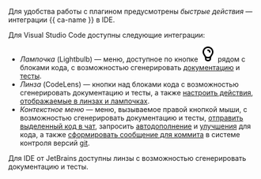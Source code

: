 Для удобства работы с плагином предусмотрены _быстрые действия_ — интеграции {{ ca-name }} в IDE.

Для Visual Studio Code доступны следующие интеграции:
* _Лампочка_ (Lightbulb) — меню, доступное по кнопке ![image](../../_assets/console-icons/bulb.svg) рядом с блоками кода, с возможностью сгенерировать [документацию](../../code-assistant/operations/quick-actions.md#docs) и [тесты](../../code-assistant/operations/quick-actions.md#test).
* _Линза_ (CodeLens) — кнопки над блоками кода с возможностью сгенерировать документацию и тесты, а также [настроить действия, отображаемые в линзах и лампочках](../../code-assistant/operations/quick-actions.md#set-actions).
* _Контекстное меню_ — меню, вызываемое правой кнопкой мыши, с возможностью сгенерировать документацию и тесты, [отправить выделенный код в чат](../../code-assistant/operations/quick-actions.md#send-to-chat), запросить [автодополнение](../../code-assistant/operations/quick-actions.md#autocompletion) и [улучшения](../../code-assistant/operations/quick-actions.md#provide-improvements) для кода, а также [сформировать сообщение для коммита](../../code-assistant/operations/quick-actions.md#commit) в системе контроля версий [git](https://git-scm.com/).

Для IDE от JetBrains доступны линзы с возможностью сгенерировать документацию и тесты.